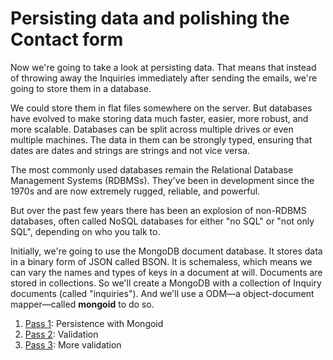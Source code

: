 # Persisting data and polishing the Contact form

Now we're going to take a look at persisting data. That means that instead of throwing away the Inquiries immediately after sending the emails, we're going to store them in a database.

We could store them in flat files somewhere on the server. But databases have evolved to make storing data much faster, easier, more robust, and more scalable. Databases can be split across multiple drives or even multiple machines. The data in them can be strongly typed, ensuring that dates are dates and strings are strings and not vice versa.

The most commonly used databases remain the Relational Database Management Systems (RDBMSs). They've been in development since the 1970s and are now extremely rugged, reliable, and powerful.

But over the past few years there has been an explosion of non-RDBMS databases, often called NoSQL databases for either "no SQL" or "not only SQL", depending on who you talk to.

Initially, we're going to use the MongoDB document database. It stores data in a binary form of JSON called BSON. It is schemaless, which means we can vary the names and types of keys in a document at will. Documents are stored in collections. So we'll create a MongoDB with a collection of Inquiry documents (called "inquiries"). And we'll use a ODM&mdash;a object-document mapper&mdash;called **mongoid** to do so.

1. [Pass 1](/week02/slice06/pass01/README.md): Persistence with Mongoid
2. [Pass 2](/week02/slice06/pass02/README.md): Validation
3. [Pass 3](/week02/slice06/pass03/README.md): More validation
